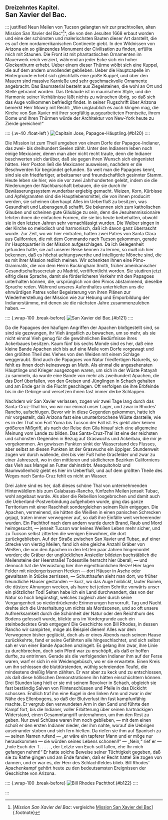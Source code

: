 ## <small>Dreizehntes Kapitel.</small><br />San Xavier del Bac.

::: justified
Neun Meilen von Tucson gelangten wir zur prachtvollen, alten Mission San Xavier
del Bac^[^1300]^, die von den Jesuiten 1668 erbaut worden und eine der schönsten und
malerischsten Bauten dieser Art darstellt, die es auf dem nordamerikanischen
Continente giebt. In den Wildnissen von Arizona ein so glänzendes Monument der
Civilisation zu finden, erfüllte mich mit Staunen. Die Front ist mit
phantastischen Ornamenten im Mauerwerk reich verziert, während an jeder Ecke
sich ein hoher Glockenthurm erhebt. Ueber einem dieser Thürme wölbt sich eine
Kuppel, die auf dem andern unvollendet geblieben. Ueber die Hauptcapelle im
Hintergrunde erhebt sich gleichfalls eine große Kuppel, und über den Mauern sind
massive Karnieße und sehr geschmackvolle Ornamente angebracht. Das Baumaterial
besteht aus Ziegelsteinen, die wohl an Ort und Stelle gebrannt worden. Das
Gebäude ist in maurischem Style, und die Harmonie seiner Verhältnisse läßt
nichts zu wünschen übrig, so daß sich das Auge vollkommen befriedigt findet. In
seiner Flugschrift über Arizona bemerkt Herr Mowry mit Recht: „Wie unglaublich
es auch klingen mag, die Kirche von San Xavier mit ihrer sorgfältig
ausgearbeiteten Frontseite, ihrem Dome und ihren Thürmen würde der Architektur
von New-York heute zu Zierde gereichen!“

:::: {.w-40 .float-left }
![Capitain Jose, Papagoe-Häuptling.](Abenteuer_im_Apachenlande_0120.jpg "Capitain Jose, Papagoe-Häuptling."){#b120}
::::

Die Mission ist zum Theil umgeben von einem Dorfe der Papagoe-Indianer, das
zwei- bis dreihundert Seelen zählt. Unter den Indianern leben noch einige
Mexicaner, denen man aber nicht recht traute, denn die Indianer beschwerten sich
darüber, daß sie gegen ihren Wunsch sich eingenistet hätten. Herr Poston ließ
die Mexicaner ausweisen, nachdem er die Beschwerden für begründet gefunden. So
weit man die Papagoes kennt, sind sie ein friedfertiger, arbeitsamer und
freundschaftlich gesinnter Stamm. Heute leben sie hier, wie sie vor zwei
Jahrhunderten gelebt, indem sie die Niederungen der Nachbarschaft bebauen, die
sie durch ihr Bewässerungssystem wunderbar ergiebig gemacht. Weizen, Korn,
Kürbisse und Apfelgranaten sind die Hauptlebensmittel, die von ihnen producirt
werden, sie scheinen überhaupt Alles im Ueberfluß zu besitzen, was Gesundheit
und Lebensgenuß schafft. Sie bekennen sich zum katholischen Glauben und scheinen
gute Gläubige zu sein, denn die Jesuitenmissionaire lehrten ihnen die einfachen
Formen, die sie bis heute beibehalten, obwohl sie in den letzten Jahren sehr
vernachlässigt wurden. Die Weiber singen in der Kirche so melodisch und
harmonisch, daß ich davon ganz überrascht wurde. Zur Zeit, wo wir hier
eintrafen, hatten zwei Patres von Santa Clara aus Californien, die mit dem
Commando nach Tucson gekommen, gerade ihr Hauptquartier in der Mission
aufgeschlagen. Da ich Gelegenheit gefunden hatte, sie auf unserer Reise kennen
zu lernen, so muß ich hier bekennen, daß es höchst achtungswerthe und
intelligente Mönche sind, die es mit ihrer Mission redlich meinen. Wir schenkten
ihnen eine Pimo-Grammatik, die von dem Herrn Buckingham Smith, früher
amerikanischer Gesandtschaftssecretair zu Madrid, veröffentlicht worden. Sie
studiren jetzt eifrig diese Sprache, damit sie förderlicheren Verkehr mit den
Papagoes unterhalten können, die, ursprünglich von den Pimos abstammend,
dieselbe Sprache reden. Während unseres Aufenthaltes unterhielten uns die
ehrwürdigen Patres voller Begeisterung von ihren Plänen zur Wiederherstellung
der Mission wie zur Hebung und Emporbildung der Indianerstämme, mit denen sie
die nächsten Jahre zusammenzuleben haben. —

:::: {.wrap-100 .break-before}
![San Xavier del Bac.](Abenteuer_im_Apachenlande_0121.jpg "San Xavier del Bac."){#b121}
::::

Da die Papagoes den häufigen Angriffen der Apachen bloßgestellt sind, so sind
sie gezwungen, ihr Vieh ängstlich zu bewachen, um so mehr, als sie nicht einmal
Vieh genug für die gewöhnlichen Bedürfnisse ihres Ackerbaues besitzen. Kaum fünf
bis sechs Monde sind es her, daß eine kleine Bande Apachen sich bis auf eine
Meile vom Dorfe vorgewagt und den größten Theil des Viehes von den Weiden mit
einem Schlage weggeraubt. Sind auch die Papagoes von Natur friedfertigen
Naturells, so fehlt es ihnen doch keineswegs an Muth. Als einmal die
angesehensten Häuptlinge und Krieger ausgezogen waren, um sich in der Wüste
Patayah zu sammeln, da wurde eine Bande von mehr als zweihundert Apachen, die
das Dorf überfallen, von den Greisen und Jünglingen in Schach gehalten und am
Ende gar in die Flucht geschlagen. Oft verfolgen sie ihre Erbfeinde bis in die
Gebirge und versetzen ihnen fast immer derbe Schlappen.

Nachdem wir San Xavier verlassen, zogen wir zwei Tage lang durch das
Santa-Cruz-Thal hin, wo wir nur einmal unser Lager, und zwar in Rhodes' Rancho,
aufschlugen. Bevor wir in diese Gegenden gekommen, hatte ich mir vorgestellt,
daß Arizona fast eine ununterbrochene Wüste darstelle, wie es in der That von
Fort Yuma bis Tucson der Fall ist. Es giebt aber keinen größeren Mißgriff, als
nach der Reise den Gila hinauf sich eine allgemeine Meinung vom Lande zu bilden.
Das Santa-Cruz-Thal ist eine der reichsten und schönsten Gegenden in Bezug auf
Graswuchs und Ackerbau, die mir je vorgekommen. An gewissen Punkten sinkt der
Wasserstand des Flusses, aber selbst an diesen Punkten ist der Graswuchs ein
üppiger. Stundenweit zogen wir durch wallende, drei bis vier Fuß hohe Grasfelder
und zwar zu einer Jahreszeit, wo in den mittleren und südlicheren Bezirken
Californiens das Vieh aus Mangel an Futter dahinstirbt. Mesquitoholz und
Baumwollenholz giebt es hier im Ueberfluß, und auf dem größten Theile des Weges
nach Santa-Cruz fehlt es nicht an Wasser.

Drei Jahre sind es her, daß dieses schöne Thal von unternehmenden Hinterwäldlern
bis zum Calabasas-Rancho, fünfzehn Meilen jenseit Tubac, wohl angebaut wurde.
Als aber die Rebellion losgebrochen und damit auch die Ueberland-Postverbindung
aufgehoben wurde, ging das ganze Territorium mit einer Raschheit sondergleichen
seinem Ruin entgegen. Die Apachen, vermeinend, sie hätten die Weißen in einen
panischen Schrecken gejagt, traten immer verwegener auf, so daß ihre Einfälle
weit verheerender wurden. Ein Pachthof nach dem andern wurde durch Brand, Raub
und Mord heimgesucht, — jenseit Tucson war keines Weißen Leben mehr sicher, und
zu Tucson selbst zitterten die wenigen Einwohner, die dort zurückgeblieben. Auf
der Straße zwischen San Xavier und Tubac, auf einer Strecke von vierzig Meilen,
fand ich eine gleiche Anzahl Gräber von Weißen, die von den Apachen in den
letzten paar Jahren hingemordet worden; die Gräber der unglücklichen Ansiedler
bildeten buchstäblich die Meilensteine der Heerstraße! Todesstille herrscht hier
überall, — und dennoch hat die Verwüstung hier ihre eigenthümlichen Reize! Hier
lagen Felder mit niedergerissenen Hecken — dort Häuser in Asche oder gewaltsam
in Stücke zerrissen, — Schutthaufen sieht man dort, wo früher freundliche Häuser
gestanden — kurz, wo das Auge hinblickt, lauter Ruinen, die düstere Ahnungen
wecken, als harre bei jedem Schritte vorwärts unser ein plötzlicher Tod! Selten
habe ich ein Land durchwandert, das von der Natur so hoch begünstigt, welches
zugleich aber durch seine Vergangenheit so niederdrückende Erinnerungen
hervorruft. Tag und Nacht drehte sich die Unterhaltung um nichts als Mordscenen,
und so oft unsere Aufmerksamkeit durch die Schönheit der Natur oder den
Reichthum des Bodens gefesselt wurde, blickte uns im Vordergrunde auch ein
steinbedecktes Grab entgegen! Die Geschichte von Bill Rhodes, in dessen Rancho
wir campirten, möge als Beispiel dienen! Alles war dem Verwegenen bisher
geglückt, doch als er eines Abends nach seinem Hause zurückkehrte, fand er seine
Gefährten alle hingeschlachtet, und sich selbst sah er von einer Bande Apachen
umzingelt. Es gelang ihm zwar, ihre Linie zu durchbrechen, doch sein Pferd war
zu erschöpft, als daß er hoffen durfte, zu entrinnen. Gerade als die
verfolgenden Indianer ihm auf der Ferse waren, warf er sich in ein
Weidengebüsch, wo er sie erwartete. Einen Kreis um ihn schlossen die
blutdürstenden, wüthig schreienden Teufel, die mindestens dreißig Mann zählten.
Er war aber zu keck und zu entschlossen, als daß diese höllischen
Demonstrationen ihn hätten einschüchtern können. Drei Stunden lang hielt er sie
mit seinem Revolver in Schach, obgleich sie fast beständig Salven von
Flintenschüssen und Pfeile in das Dickicht schossen. Endlich traf ihn eine Kugel
in den linken Arm und zwar in der Nähe des Ellenbogens, so daß der Blutverlust
ihn fast kampfunfähig machte. Er vergrub den verwundeten Arm in den Sand und
führte den Kampf fort, bis die Indianer, voller Erbitterung über seinen
hartnäckigen Widerstand, einen Gesammtangriff unternahmen, um ihm den Rest zu
geben. Nur zwei Schüsse waren ihm noch geblieben, — mit dem einen schoß er den
ersten Indianer nieder, der ihm nahte, worauf die Uebrigen auseinander stoben
und sich fern hielten. Da riefen sie ihm auf Spanisch zu — seinen Namen rufend —
„er wäre ein tapferer Mann und er möge nur herauskommen — sie würden seines
Lebens schonen!!“ — „Nein,“ rief er — „hole Euch der T. . . . ., der Letzte von
Euch soll fallen, ehe Ihr mich gefangen nehmt!“ Er hatte solche Beweise seiner
Tüchtigkeit gegeben, daß sie zu Rathe gingen und am Ende fanden, daß er Recht
hatte! Sie zogen von dannen, und er war es, der Herr des Schlachtfeldes blieb.
Bill Rhodes' Apachenkampf gehört heute zu den bedeutsamsten Ereignissen der
Geschichte von Arizona.

:::: {.wrap-100 .break-before}
![Bill Rhodes Pachthof.](Abenteuer_im_Apachenlande_0122.jpg "Bill Rhodes Pachthof."){#b122}
::::

:::


[^1300]: [*Mission San Xavier del Bac*: vergleiche [Mission San Xavier del Bac](https://de.wikipedia.org/wiki/Mission_San_Xavier_del_Bac)]{.footnote}
